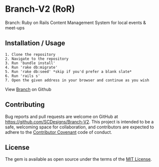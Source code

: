 # Branch-V2 (RoR)
Branch: Ruby on Rails Content Management System for local events &amp; meet-ups

## Installation / Usage

	1. Clone the repository
	2. Navigate to the repository 
	3. Run 'bundle install'
	4. Run 'rake db:migrate'
	5. Run 'rake db:seed' *skip if you'd prefer a blank slate*
	6. Run 'rails s'
	7. Open the given address in your browser and continue as you wish

<p data-visibility='hidden'>View <a href='https://github.com/SCDesigns/Branch-V2' title='Branch'>Branch</a> on Github</p>

## Contributing

Bug reports and pull requests are welcome on GitHub at https://github.com/SCDesigns/Branch-V2. This project is intended to be a safe, welcoming space for collaboration, and contributors are expected to adhere to the [Contributor Covenant](contributor-covenant.org) code of conduct.

## License

The gem is available as open source under the terms of the [MIT License](http://opensource.org/licenses/MIT).
